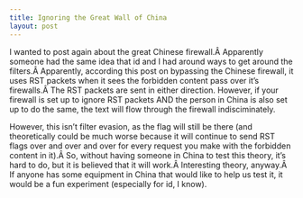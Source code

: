 ```yaml
---
title: Ignoring the Great Wall of China
layout: post
---
```


I wanted to post again about the great Chinese firewall.Â  Apparently someone had the same idea that id and I had around ways to get around the filters.Â  Apparently, according this post on bypassing the Chinese firewall, it uses RST packets when it sees the forbidden content pass over it’s firewalls.Â  The RST packets are sent in either direction. However, if your firewall is set up to ignore RST packets AND the person in China is also set up to do the same, the text will flow through the firewall indisciminately.

However, this isn’t filter evasion, as the flag will still be there (and theoretically could be much worse because it will continue to send RST flags over and over and over for every request you make with the forbidden content in it).Â  So, without having someone in China to test this theory, it’s hard to do, but it is believed that it will work.Â  Interesting theory, anyway.Â  If anyone has some equipment in China that would like to help us test it, it would be a fun experiment (especially for id, I know).

